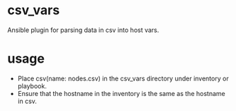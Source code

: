 # csv_vars

Ansible plugin for parsing data in csv into host vars.

# usage

- Place csv(name: nodes.csv) in the csv_vars directory under inventory or playbook.
- Ensure that the hostname in the inventory is the same as the hostname in csv.
